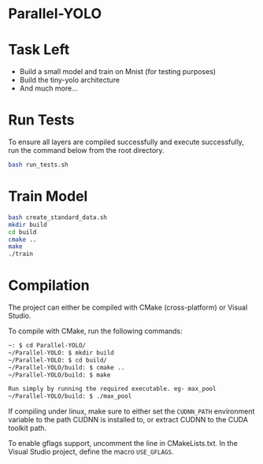 # Parallel-YOLO

Task Left
=========

- Build a small model and train on Mnist (for testing purposes)
- Build the tiny-yolo architecture
- And much more...

Run Tests
==========
To ensure all layers are compiled successfully and execute successfully, run the command below from the root directory.

```bash
bash run_tests.sh
```

Train Model
==========

```bash
bash create_standard_data.sh
mkdir build
cd build
cmake ..
make
./train
```

Compilation
===========

The project can either be compiled with CMake (cross-platform) or Visual Studio.

To compile with CMake, run the following commands:
```bash
~: $ cd Parallel-YOLO/
~/Parallel-YOLO: $ mkdir build
~/Parallel-YOLO: $ cd build/
~/Parallel-YOLO/build: $ cmake ..
~/Parallel-YOLO/build: $ make

Run simply by running the required executable. eg- max_pool
~/Parallel-YOLO/build: $ ./max_pool
```

If compiling under linux, make sure to either set the ```CUDNN_PATH``` environment variable to the path CUDNN is installed to, or extract CUDNN to the CUDA toolkit path.

To enable gflags support, uncomment the line in CMakeLists.txt. In the Visual Studio project, define the macro ```USE_GFLAGS```.
